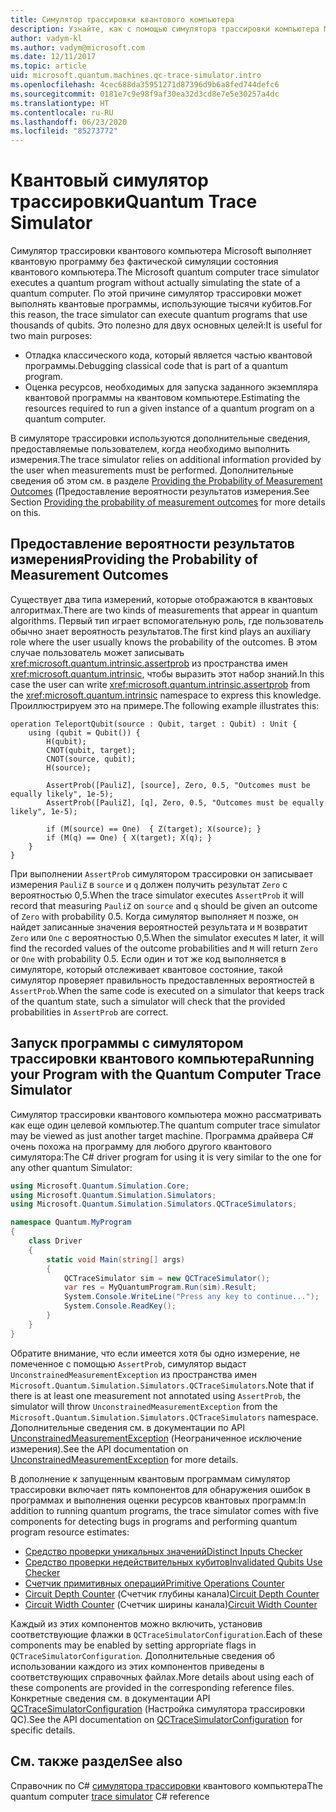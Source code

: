 ```yaml
---
title: Симулятор трассировки квантового компьютера
description: Узнайте, как с помощью симулятора трассировки компьютера Microsoft Quantum выполнять отладку классического кода и оценивать требования к ресурсам для квантовой программы.
author: vadym-kl
ms.author: vadym@microsoft.com
ms.date: 12/11/2017
ms.topic: article
uid: microsoft.quantum.machines.qc-trace-simulator.intro
ms.openlocfilehash: 4cec688da35951271d87396d9b6a8fed744defc6
ms.sourcegitcommit: 0181e7c9e98f9af30ea32d3cd8e7e5e30257a4dc
ms.translationtype: HT
ms.contentlocale: ru-RU
ms.lasthandoff: 06/23/2020
ms.locfileid: "85273772"
---
```

# <a name="quantum-trace-simulator"></a><span data-ttu-id="5fc8e-103">Квантовый симулятор трассировки</span><span class="sxs-lookup"><span data-stu-id="5fc8e-103">Quantum Trace Simulator</span></span>

<span data-ttu-id="5fc8e-104">Симулятор трассировки квантового компьютера Microsoft выполняет квантовую программу без фактической симуляции состояния квантового компьютера.</span><span class="sxs-lookup"><span data-stu-id="5fc8e-104">The Microsoft quantum computer trace simulator executes a quantum program without actually simulating the state of a quantum computer.</span></span>  <span data-ttu-id="5fc8e-105">По этой причине симулятор трассировки может выполнять квантовые программы, использующие тысячи кубитов.</span><span class="sxs-lookup"><span data-stu-id="5fc8e-105">For this reason, the trace simulator can execute quantum programs that use thousands of qubits.</span></span>  <span data-ttu-id="5fc8e-106">Это полезно для двух основных целей:</span><span class="sxs-lookup"><span data-stu-id="5fc8e-106">It is useful for two main purposes:</span></span> 

* <span data-ttu-id="5fc8e-107">Отладка классического кода, который является частью квантовой программы.</span><span class="sxs-lookup"><span data-stu-id="5fc8e-107">Debugging classical code that is part of a quantum program.</span></span> 
* <span data-ttu-id="5fc8e-108">Оценка ресурсов, необходимых для запуска заданного экземпляра квантовой программы на квантовом компьютере.</span><span class="sxs-lookup"><span data-stu-id="5fc8e-108">Estimating the resources required to run a given instance of a quantum program on a quantum computer.</span></span>

<span data-ttu-id="5fc8e-109">В симуляторе трассировки используются дополнительные сведения, предоставляемые пользователем, когда необходимо выполнить измерения.</span><span class="sxs-lookup"><span data-stu-id="5fc8e-109">The trace simulator relies on additional information provided by the user when measurements must be performed.</span></span> <span data-ttu-id="5fc8e-110">Дополнительные сведения об этом см. в разделе [Providing the Probability of Measurement Outcomes](#providing-the-probability-of-measurement-outcomes) (Предоставление вероятности результатов измерения.</span><span class="sxs-lookup"><span data-stu-id="5fc8e-110">See Section [Providing the probability of measurement outcomes](#providing-the-probability-of-measurement-outcomes) for more details on this.</span></span> 

## <a name="providing-the-probability-of-measurement-outcomes"></a><span data-ttu-id="5fc8e-111">Предоставление вероятности результатов измерения</span><span class="sxs-lookup"><span data-stu-id="5fc8e-111">Providing the Probability of Measurement Outcomes</span></span>

<span data-ttu-id="5fc8e-112">Существует два типа измерений, которые отображаются в квантовых алгоритмах.</span><span class="sxs-lookup"><span data-stu-id="5fc8e-112">There are two kinds of measurements that appear in quantum algorithms.</span></span> <span data-ttu-id="5fc8e-113">Первый тип играет вспомогательную роль, где пользователь обычно знает вероятность результатов.</span><span class="sxs-lookup"><span data-stu-id="5fc8e-113">The first kind plays an auxiliary role where the user usually knows the probability of the outcomes.</span></span> <span data-ttu-id="5fc8e-114">В этом случае пользователь может записывать <xref:microsoft.quantum.intrinsic.assertprob> из пространства имен <xref:microsoft.quantum.intrinsic>, чтобы выразить этот набор знаний.</span><span class="sxs-lookup"><span data-stu-id="5fc8e-114">In this case the user can write <xref:microsoft.quantum.intrinsic.assertprob> from the <xref:microsoft.quantum.intrinsic> namespace to express this knowledge.</span></span> <span data-ttu-id="5fc8e-115">Проиллюстрируем это на примере.</span><span class="sxs-lookup"><span data-stu-id="5fc8e-115">The following example illustrates this:</span></span>

```qsharp
operation TeleportQubit(source : Qubit, target : Qubit) : Unit {
    using (qubit = Qubit()) {
        H(qubit);
        CNOT(qubit, target);
        CNOT(source, qubit);
        H(source);

        AssertProb([PauliZ], [source], Zero, 0.5, "Outcomes must be equally likely", 1e-5);
        AssertProb([PauliZ], [q], Zero, 0.5, "Outcomes must be equally likely", 1e-5);

        if (M(source) == One)  { Z(target); X(source); }
        if (M(q) == One) { X(target); X(q); }
    }
}
```

<span data-ttu-id="5fc8e-116">При выполнении `AssertProb` симулятором трассировки он записывает измерения `PauliZ` в `source` и `q` должен получить результат `Zero` с вероятностью 0,5.</span><span class="sxs-lookup"><span data-stu-id="5fc8e-116">When the trace simulator executes `AssertProb` it will record that measuring `PauliZ` on `source` and `q` should be given an outcome of `Zero` with probability 0.5.</span></span> <span data-ttu-id="5fc8e-117">Когда симулятор выполняет `M` позже, он найдет записанные значения вероятностей результата и `M` возвратит `Zero` или `One` с вероятностью 0,5.</span><span class="sxs-lookup"><span data-stu-id="5fc8e-117">When the simulator executes `M` later, it will find the recorded values of the outcome probabilities and `M` will return `Zero` or `One` with probability 0.5.</span></span> <span data-ttu-id="5fc8e-118">Если один и тот же код выполняется в симуляторе, который отслеживает квантовое состояние, такой симулятор проверяет правильность предоставленных вероятностей в `AssertProb`.</span><span class="sxs-lookup"><span data-stu-id="5fc8e-118">When the same code is executed on a simulator that keeps track of the quantum state, such a simulator will check that the provided probabilities in `AssertProb` are correct.</span></span>

## <a name="running-your-program-with-the-quantum-computer-trace-simulator"></a><span data-ttu-id="5fc8e-119">Запуск программы с симулятором трассировки квантового компьютера</span><span class="sxs-lookup"><span data-stu-id="5fc8e-119">Running your Program with the Quantum Computer Trace Simulator</span></span> 

<span data-ttu-id="5fc8e-120">Симулятор трассировки квантового компьютера можно рассматривать как еще один целевой компьютер.</span><span class="sxs-lookup"><span data-stu-id="5fc8e-120">The quantum computer trace simulator may be viewed as just another target machine.</span></span> <span data-ttu-id="5fc8e-121">Программа драйвера C# очень похожа на программу для любого другого квантового симулятора:</span><span class="sxs-lookup"><span data-stu-id="5fc8e-121">The C# driver program for using it is very similar to the one for any other quantum Simulator:</span></span> 

```csharp
using Microsoft.Quantum.Simulation.Core;
using Microsoft.Quantum.Simulation.Simulators;
using Microsoft.Quantum.Simulation.Simulators.QCTraceSimulators;

namespace Quantum.MyProgram
{
    class Driver
    {
        static void Main(string[] args)
        {
            QCTraceSimulator sim = new QCTraceSimulator();
            var res = MyQuantumProgram.Run(sim).Result;
            System.Console.WriteLine("Press any key to continue...");
            System.Console.ReadKey();
        }
    }
}
```

<span data-ttu-id="5fc8e-122">Обратите внимание, что если имеется хотя бы одно измерение, не помеченное с помощью `AssertProb`, симулятор выдаст `UnconstrainedMeasurementException` из пространства имен `Microsoft.Quantum.Simulation.Simulators.QCTraceSimulators`.</span><span class="sxs-lookup"><span data-stu-id="5fc8e-122">Note that if there is at least one measurement not annotated using `AssertProb`, the simulator will throw `UnconstrainedMeasurementException` from the `Microsoft.Quantum.Simulation.Simulators.QCTraceSimulators` namespace.</span></span> <span data-ttu-id="5fc8e-123">Дополнительные сведения см. в документации по API [UnconstrainedMeasurementException](xref:Microsoft.Quantum.Simulation.Simulators.QCTraceSimulators.UnconstrainedMeasurementException) (Неограниченное исключение измерения).</span><span class="sxs-lookup"><span data-stu-id="5fc8e-123">See the API documentation on [UnconstrainedMeasurementException](xref:Microsoft.Quantum.Simulation.Simulators.QCTraceSimulators.UnconstrainedMeasurementException) for more details.</span></span>

<span data-ttu-id="5fc8e-124">В дополнение к запущенным квантовым программам симулятор трассировки включает пять компонентов для обнаружения ошибок в программах и выполнения оценки ресурсов квантовых программ:</span><span class="sxs-lookup"><span data-stu-id="5fc8e-124">In addition to running quantum programs, the trace simulator comes with five components for detecting bugs in programs and performing quantum program resource estimates:</span></span> 

* [<span data-ttu-id="5fc8e-125">Средство проверки уникальных значений</span><span class="sxs-lookup"><span data-stu-id="5fc8e-125">Distinct Inputs Checker</span></span>](xref:microsoft.quantum.machines.qc-trace-simulator.distinct-inputs)
* [<span data-ttu-id="5fc8e-126">Средство проверки недействительных кубитов</span><span class="sxs-lookup"><span data-stu-id="5fc8e-126">Invalidated Qubits Use Checker</span></span>](xref:microsoft.quantum.machines.qc-trace-simulator.invalidated-qubits)
* [<span data-ttu-id="5fc8e-127">Счетчик примитивных операций</span><span class="sxs-lookup"><span data-stu-id="5fc8e-127">Primitive Operations Counter</span></span>](xref:microsoft.quantum.machines.qc-trace-simulator.primitive-counter)
* <span data-ttu-id="5fc8e-128">[Circuit Depth Counter](xref:microsoft.quantum.machines.qc-trace-simulator.depth-counter) (Счетчик глубины канала)</span><span class="sxs-lookup"><span data-stu-id="5fc8e-128">[Circuit Depth Counter](xref:microsoft.quantum.machines.qc-trace-simulator.depth-counter)</span></span>
* <span data-ttu-id="5fc8e-129">[Circuit Width Counter](xref:microsoft.quantum.machines.qc-trace-simulator.width-counter) (Счетчик ширины канала)</span><span class="sxs-lookup"><span data-stu-id="5fc8e-129">[Circuit Width Counter](xref:microsoft.quantum.machines.qc-trace-simulator.width-counter)</span></span>

<span data-ttu-id="5fc8e-130">Каждый из этих компонентов можно включить, установив соответствующие флажки в `QCTraceSimulatorConfiguration`.</span><span class="sxs-lookup"><span data-stu-id="5fc8e-130">Each of these components may be enabled by setting appropriate flags in `QCTraceSimulatorConfiguration`.</span></span> <span data-ttu-id="5fc8e-131">Дополнительные сведения об использовании каждого из этих компонентов приведены в соответствующих справочных файлах.</span><span class="sxs-lookup"><span data-stu-id="5fc8e-131">More details about using each of these components are provided in the corresponding reference files.</span></span> <span data-ttu-id="5fc8e-132">Конкретные сведения см. в документации API [QCTraceSimulatorConfiguration](https://docs.microsoft.com/dotnet/api/Microsoft.Quantum.Simulation.Simulators.QCTraceSimulators.QCTraceSimulatorConfiguration) (Настройка симулятора трассировки QC).</span><span class="sxs-lookup"><span data-stu-id="5fc8e-132">See the API documentation on [QCTraceSimulatorConfiguration](https://docs.microsoft.com/dotnet/api/Microsoft.Quantum.Simulation.Simulators.QCTraceSimulators.QCTraceSimulatorConfiguration) for specific details.</span></span>

## <a name="see-also"></a><span data-ttu-id="5fc8e-133">См. также раздел</span><span class="sxs-lookup"><span data-stu-id="5fc8e-133">See also</span></span>
<span data-ttu-id="5fc8e-134">Справочник по C# [симулятора трассировки](xref:Microsoft.Quantum.Simulation.Simulators.QCTraceSimulators.QCTraceSimulator) квантового компьютера</span><span class="sxs-lookup"><span data-stu-id="5fc8e-134">The quantum computer [trace simulator](xref:Microsoft.Quantum.Simulation.Simulators.QCTraceSimulators.QCTraceSimulator) C# reference</span></span> 

